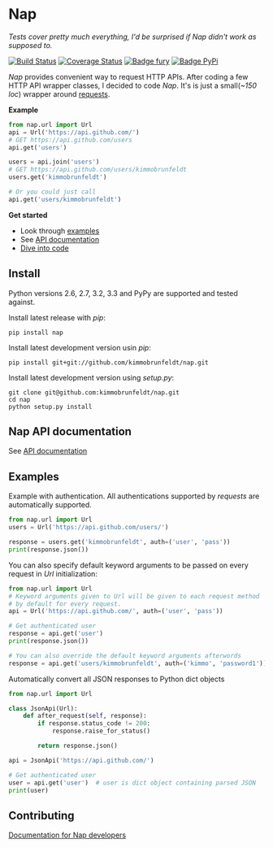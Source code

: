 # Nap

*Tests cover pretty much everything, I'd be surprised if Nap didn't work as supposed to.*

[![Build Status](https://travis-ci.org/kimmobrunfeldt/nap.png?branch=master)](https://travis-ci.org/kimmobrunfeldt/nap)
[![Coverage Status](https://coveralls.io/repos/kimmobrunfeldt/nap/badge.png?branch=master)](https://coveralls.io/r/kimmobrunfeldt/nap?branch=master)
[![Badge fury](https://badge.fury.io/py/nap.png)](https://badge.fury.io/py/nap.png)
[![Badge PyPi](https://pypip.in/d/nap/badge.png)](https://pypip.in/d/nap/badge.png)

*Nap* provides convenient way to request HTTP APIs. After coding a few HTTP API wrapper classes, I decided to code *Nap*. It's is just a small(*~150 loc*) wrapper around [requests][].

**Example**

```python
from nap.url import Url
api = Url('https://api.github.com/')
# GET https://api.github.com/users
api.get('users')

users = api.join('users')
# GET https://api.github.com/users/kimmobrunfeldt
users.get('kimmobrunfeldt')

# Or you could just call
api.get('users/kimmobrunfeldt')
```

**Get started**

* Look through [examples](#examples)
* See [API documentation](docs/nap-api.md)
* [Dive into code](nap/url.py)


## Install

Python versions 2.6, 2.7, 3.2, 3.3 and PyPy are supported and tested against.

Install latest release with *pip*:

    pip install nap

Install latest development version usin *pip*:

    pip install git+git://github.com/kimmobrunfeldt/nap.git

Install latest development version using *setup.py*:

    git clone git@github.com:kimmobrunfeldt/nap.git
    cd nap
    python setup.py install

## Nap API documentation

See [API documentation](docs/nap-api.md)

## Examples

Example with authentication. All authentications supported by *requests* are automatically supported.

```python
from nap.url import Url
users = Url('https://api.github.com/users/')

response = users.get('kimmobrunfeldt', auth=('user', 'pass'))
print(response.json())
```

You can also specify default keyword arguments to be passed on every request in *Url* initialization:

```python
from nap.url import Url
# Keyword arguments given to Url will be given to each request method
# by default for every request.
api = Url('https://api.github.com/', auth=('user', 'pass'))

# Get authenticated user
response = api.get('user')
print(response.json())

# You can also override the default keyword arguments afterwords
response = api.get('users/kimmobrunfeldt', auth=('kimmo', 'password1'))
```

Automatically convert all JSON responses to Python dict objects

```python
from nap.url import Url

class JsonApi(Url):
    def after_request(self, response):
        if response.status_code != 200:
            response.raise_for_status()

        return response.json()

api = JsonApi('https://api.github.com/')

# Get authenticated user
user = api.get('user')  # user is dict object containing parsed JSON
print(user)
```


## Contributing

[Documentation for Nap developers](docs/)

[requests]: http://docs.python-requests.org/en/latest/     "Requests"
